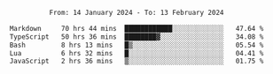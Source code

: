 <div align="center">
<p style="text-align: center;">
<!--START_SECTION:waka-->

```txt
From: 14 January 2024 - To: 13 February 2024

Markdown     70 hrs 44 mins  ████████████░░░░░░░░░░░░░   47.64 %
TypeScript   50 hrs 36 mins  ████████▓░░░░░░░░░░░░░░░░   34.08 %
Bash         8 hrs 13 mins   █▒░░░░░░░░░░░░░░░░░░░░░░░   05.54 %
Lua          6 hrs 32 mins   █░░░░░░░░░░░░░░░░░░░░░░░░   04.41 %
JavaScript   2 hrs 36 mins   ▒░░░░░░░░░░░░░░░░░░░░░░░░   01.75 %
```

<!--END_SECTION:waka-->
</p>
</div>

